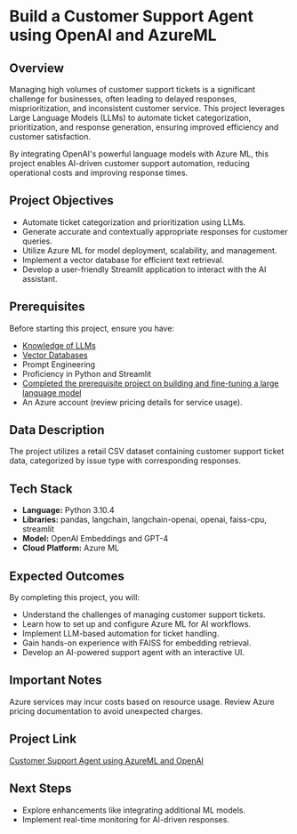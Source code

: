 # Build a Customer Support Agent using OpenAI and AzureML

## Overview

Managing high volumes of customer support tickets is a significant challenge for businesses, often leading to delayed responses, misprioritization, and inconsistent customer service. This project leverages Large Language Models (LLMs) to automate ticket categorization, prioritization, and response generation, ensuring improved efficiency and customer satisfaction.

By integrating OpenAI's powerful language models with Azure ML, this project enables AI-driven customer support automation, reducing operational costs and improving response times.

## Project Objectives

- Automate ticket categorization and prioritization using LLMs.
- Generate accurate and contextually appropriate responses for customer queries.
- Utilize Azure ML for model deployment, scalability, and management.
- Implement a vector database for efficient text retrieval.
- Develop a user-friendly Streamlit application to interact with the AI assistant.

## Prerequisites

Before starting this project, ensure you have:

- [Knowledge of LLMs](https://www.projectpro.io/article/large-language-models/958)
- [Vector Databases](https://www.projectpro.io/article/vector-databases/903)
- Prompt Engineering
- Proficiency in Python and Streamlit
- [Completed the prerequisite project on building and fine-tuning a large language model](https://www.projectpro.io/project-use-case/llm-project-for-beginners-to-build-and-fine-tune-an-llm)
- An Azure account (review pricing details for service usage).
## Data Description

The project utilizes a retail CSV dataset containing customer support ticket data, categorized by issue type with corresponding responses.

## Tech Stack

- **Language:** Python 3.10.4
- **Libraries:** pandas, langchain, langchain-openai, openai, faiss-cpu, streamlit
- **Model:** OpenAI Embeddings and GPT-4
- **Cloud Platform:** Azure ML

## Expected Outcomes

By completing this project, you will:

- Understand the challenges of managing customer support tickets.
- Learn how to set up and configure Azure ML for AI workflows.
- Implement LLM-based automation for ticket handling.
- Gain hands-on experience with FAISS for embedding retrieval.
- Develop an AI-powered support agent with an interactive UI.

## Important Notes

Azure services may incur costs based on resource usage. Review Azure pricing documentation to avoid unexpected charges.

## Project Link

[Customer Support Agent using AzureML and OpenAI](https://www.projectpro.io/project-use-case/customer-support-agent-using-azureml-and-openai)

## Next Steps

- Explore enhancements like integrating additional ML models.
- Implement real-time monitoring for AI-driven responses.
